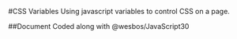 #CSS Variables
Using javascript variables to control CSS on a page.

##Document
Coded along with @wesbos/JavaScript30
